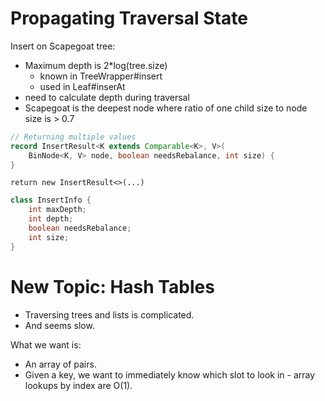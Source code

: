 
# Propagating Traversal State

Insert on Scapegoat tree:

 - Maximum depth is 2*log(tree.size)
   - known in TreeWrapper#insert
   - used in Leaf#inserAt
 - need to calculate depth during traversal
 - Scapegoat is the deepest node where ratio of one child
   size to node size is > 0.7
   
```java
// Returning multiple values
record InsertResult<K extends Comparable<K>, V>(
    BinNode<K, V> node, boolean needsRebalance, int size) {
}
```

```return new InsertResult<>(...)```

```java
class InsertInfo {
    int maxDepth;
    int depth;
    boolean needsRebalance;
    int size;
}
```

# New Topic: Hash Tables

 - Traversing trees and lists is complicated.
 - And seems slow.

What we want is:

 - An array of pairs.
 - Given a key, we want to immediately know which
   slot to look in - array lookups by index are O(1).
 



